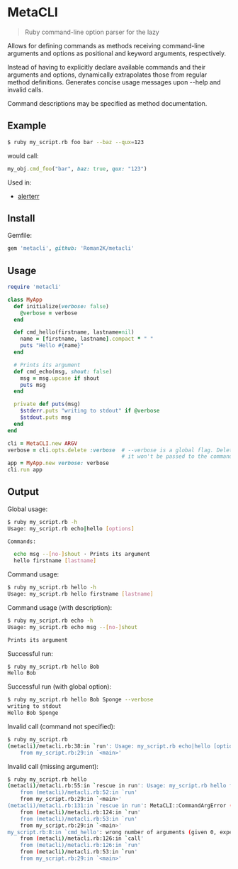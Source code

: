 # MetaCLI

> Ruby command-line option parser for the lazy

Allows for defining commands as methods receiving command-line arguments and
options as positional and keyword arguments, respectively.

Instead of having to explicitly declare available commands and their arguments
and options, dynamically extrapolates those from regular method definitions.
Generates concise usage messages upon --help and invalid calls.

Command descriptions may be specified as method documentation.

## Example

```sh
$ ruby my_script.rb foo bar --baz --qux=123
```

would call:

```ruby
my_obj.cmd_foo("bar", baz: true, qux: "123")
```

Used in:

* [alerterr](https://github.com/Roman2K/alerterr)

## Install

Gemfile:

```ruby
gem 'metacli', github: 'Roman2K/metacli'
```

## Usage

```ruby
require 'metacli'

class MyApp
  def initialize(verbose: false)
    @verbose = verbose
  end

  def cmd_hello(firstname, lastname=nil)
    name = [firstname, lastname].compact * " "
    puts "Hello #{name}"
  end

  # Prints its argument
  def cmd_echo(msg, shout: false)
    msg = msg.upcase if shout
    puts msg
  end

  private def puts(msg)
    $stderr.puts "writing to stdout" if @verbose
    $stdout.puts msg
  end
end

cli = MetaCLI.new ARGV
verbose = cli.opts.delete :verbose  # --verbose is a global flag. Delete it so
                                    # it won't be passed to the command
app = MyApp.new verbose: verbose
cli.run app
```

## Output

Global usage:

```sh
$ ruby my_script.rb -h
Usage: my_script.rb echo|hello [options]

Commands:

  echo msg --[no-]shout · Prints its argument
  hello firstname [lastname]

```

Command usage:

```sh
$ ruby my_script.rb hello -h
Usage: my_script.rb hello firstname [lastname]
```

Command usage (with description):

```sh
$ ruby my_script.rb echo -h
Usage: my_script.rb echo msg --[no-]shout

Prints its argument

```

Successful run:

```sh
$ ruby my_script.rb hello Bob
Hello Bob
```

Successful run (with global option):

```sh
$ ruby my_script.rb hello Bob Sponge --verbose
writing to stdout
Hello Bob Sponge
```

Invalid call (command not specified):

```sh
$ ruby my_script.rb
(metacli)/metacli.rb:38:in `run': Usage: my_script.rb echo|hello [options] (ArgumentError)
	from my_script.rb:29:in `<main>'
```

Invalid call (missing argument):

```sh
$ ruby my_script.rb hello
(metacli)/metacli.rb:55:in `rescue in run': Usage: my_script.rb hello firstname [lastname] (MetaCLI::UsageError)
	from (metacli)/metacli.rb:52:in `run'
	from my_script.rb:29:in `<main>'
(metacli)/metacli.rb:131:in `rescue in run': MetaCLI::CommandArgError (MetaCLI::CommandArgError)
	from (metacli)/metacli.rb:124:in `run'
	from (metacli)/metacli.rb:53:in `run'
	from my_script.rb:29:in `<main>'
my_script.rb:8:in `cmd_hello': wrong number of arguments (given 0, expected 1..2) (ArgumentError)
	from (metacli)/metacli.rb:126:in `call'
	from (metacli)/metacli.rb:126:in `run'
	from (metacli)/metacli.rb:53:in `run'
	from my_script.rb:29:in `<main>'
```
